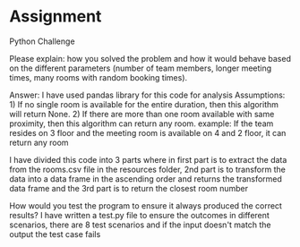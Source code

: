 # Assignment
Python Challenge

Please explain: how you solved the problem and how it would behave based on the different parameters (number of team members, longer meeting times, many rooms with random booking times). 

Answer: I have used pandas library for this code for analysis
Assumptions:
    1) If no single room is available for the entire duration, then this algorithm will return None.
    2) If there are more than one room available with same proximity, then this algorithm can return any room. example: If the team resides on 3 floor and the meeting room is available on 4 and 2 floor, it can return any room
 
 I have divided this code into 3 parts where in first part is to extract the data from the rooms.csv file in the resources folder, 2nd part is to transform the data into a data frame in the ascending order and returns the transformed data frame and the 3rd part is to return the closest room number
 
 
How would you test the program to ensure it always produced the correct results?
I have written a test.py file to ensure the outcomes in different scenarios, there are 8 test scenarios and if the input doesn't match the output the test case fails

